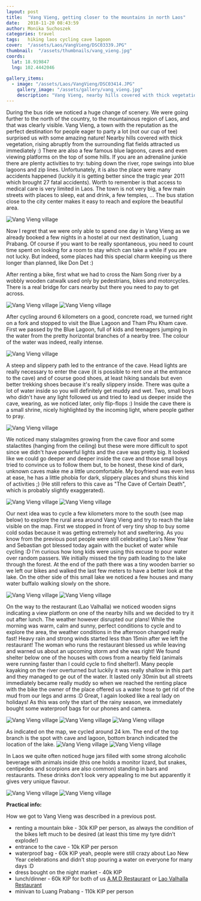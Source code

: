 ```yaml
---
layout: post
title:  "Vang Vieng, getting closer to the mountains in north Laos"
date:   2018-11-20 08:43:59
author: Monika Suchoszek
categories: travel
tags:	hiking laos cycling cave lagoon 
cover:  "/assets/Laos/VangVieng/DSC03339.JPG"
thumbnail:  "/assets/thumbnails/vang_vieng.jpg"
coords:
  lat: 18.919847
  lng: 102.4442046
  
gallery_items:
  - image: "/assets/Laos/VangVieng/DSC03414.JPG"
    gallery_image: "/assets/gallery/vang_vieng.jpg"
    description: "Vang Vieng, nearby hills covered with thick vegetation, rising abruptly from the surrounding flat fields."
---
```


During the bus ride we noticed a huge change of scenery. We were going further to the north of the country, to the mountainous region of Laos, and that was clearly visible. Vang Vieng, a town with the 
reputation as the perfect destination for people eager to party a lot (not our cup of tee) surprised us with some amazing nature! Nearby hills covered with thick vegetation, rising
abruptly from the surrounding flat fields attracted us immediately :) There are also a few famous blue lagoons, caves and even viewing platforms on the top of some hills.
If you are an adrenaline junkie there are plenty activities to try: tubing down the river, rope swings into blue lagoons and zip lines. Unfortunately, it is also the place were many 
accidents happened (luckily it is getting better since the tragic year 2011 which brought 27 fatal accidents). Worth to remember is that access to medical care is very limited in Laos.
The town is not very big, a few main streets with places to sleep, eat and drink, a few temples, ... The bus station close to the city center makes it easy to reach and explore the beautiful area.

<img src="/assets/Laos/VangVieng/DSC03419.JPG" alt="Vang Vieng village" />

Now I regret that we were only able to spend one day in Vang Vieng as we already booked a few nights in a hostel at our next destination, Luang Prabang. Of course if you want to be really 
spontaneous, you need to count time spent on looking for a room to stay which can take a while if you are not lucky. But indeed, some places had this special charm keeping us
there longer than planned, like Don Det :)
  
After renting a bike, first what we had to cross the Nam Song river by a wobbly wooden catwalk
used only by pedestrians, bikes and motorcycles. There is a real bridge for cars nearby but there you need to pay to get across.

<img src="/assets/Laos/VangVieng/DSC03341.JPG" alt="Vang Vieng village" />
<img src="/assets/Laos/VangVieng/DSC03343.JPG" alt="Vang Vieng village" />

After cycling around 6 kilometers on a good, concrete road, we turned right on a fork and stopped to visit the Blue Lagoon and Tham Phu Kham cave. First we
passed by the Blue Lagoon, full of kids and teenagers jumping in the water from the pretty horizontal branches of a nearby tree. The colour of the water was indeed,
really intense.

<img src="/assets/Laos/VangVieng/DSC03347.JPG" alt="Vang Vieng village" />

A steep and slippery path led to the entrance of the cave. Head lights are really necessary to enter the cave (it is possible to rent one at the entrance to the cave) 
and of course good shoes, at least hiking sandals but even better trekking shoes because it's really slippery inside. There was quite a lot of water inside so you will 
definitely get muddy and wet. Two, small boys who didn't have any light followed us and tried to lead us deeper inside 
the cave, wearing, as we noticed later, only flip-flops :) Inside the cave there is a small shrine, nicely highlighted by the incoming light, where people gather to pray.

<img src="/assets/Laos/VangVieng/DSC03379.JPG" alt="Vang Vieng village" />

We noticed many stalagmites growing from the cave floor and some stalactites (hanging from the ceiling) but these were more difficult to spot since we didn't have 
powerful lights and the cave was pretty big. It looked like we could go deeper and deeper inside the cave and those small boys tried to convince us to follow them but, to be 
honest, these kind of dark, unknown caves make me a little uncomfortable. My boyfriend was even less at ease, he has a little phobia for dark, slippery places and
shuns this kind of activities ;) (He still refers to this cave as "The Cave of Certain Death", which is probably slightly exaggerated).

<div class="row">
  <img src="/assets/Laos/VangVieng/IMG_20180416_113418085_LL.jpg" class="column-50" alt="Vang Vieng village" />
  <img src="/assets/Laos/VangVieng/IMG_20180416_113517978_LL.jpg" class="column-50" alt="Vang Vieng village" />
</div>

Our next idea was to cycle a few kilometers more to the south (see map below) to explore the rural area around Vang Vieng and try to reach the lake visible on the map. First we stopped 
in front of very tiny shop to buy some cold sodas because it was getting extremely hot and sweltering. As you know from the previous post people were still celebrating Lao's New Year
and Sebastian got blessed today again with the bucket of water while cycling :D I'm curious how long kids were using this excuse to pour water over random passers. We initially missed the 
tiny path leading to the lake through the forest. At the end of the path there was a tiny wooden barrier so we left our bikes and walked the last few meters to have a better look at the lake.
On the other side of this small lake we noticed a few houses and many water buffalo walking slowly on the shore.

<img src="/assets/Laos/VangVieng/DSC03384.JPG" alt="Vang Vieng village" />
<img src="/assets/Laos/VangVieng/DSC03387.JPG" alt="Vang Vieng village" />

On the way to the restaurant (Lao Valhalla) we noticed wooden signs indicating a view platform on one of the nearby hills and we decided to try it out after lunch.
The weather however disrupted our plans! While the morning was warm, calm and sunny, perfect conditions to cycle and to explore the area, the weather conditions in the afternoon changed really 
fast! Heavy rain and strong winds started less than 15min after we left the restaurant! The woman who runs the restaurant blessed us while leaving and warned us about an upcoming storm and she was right!
We found shelter below one of the houses with cows from a nearby field (animals were running faster than I could cycle to find shelter!). Many people kayaking on the river overturned but
luckily it was really shallow in this part and they managed to ge out of the water. It lasted only 30min but all streets immediately became really muddy so when we reached the renting place with the bike 
the owner of the place offered us a water hose to get rid of the mud from our legs and arms :D Great, I again looked like a real lady on holidays! As this was only the start of the
rainy season, we immediately bought some waterproof bags for our phones and camera.

<img src="/assets/Laos/VangVieng/DSC03400.JPG" alt="Vang Vieng village" />
<img src="/assets/Laos/VangVieng/DSC03411.JPG" alt="Vang Vieng village" />
<img src="/assets/Laos/VangVieng/DSC03414.JPG" alt="Vang Vieng village" />

As indicated on the map, we cycled around 24 km. The end of the top branch is the spot with cave and lagoon, bottom branch indicated the location of the lake.
<img src="/assets/Laos/VangVieng/Screenshot from 2019-01-24 13-38-47.png" alt="Vang Vieng village" />
<img src="/assets/Laos/VangVieng/IMG_20180416_103904370.jpg" alt="Vang Vieng village" />

In Laos we quite often noticed huge jars filled with some strong alcoholic beverage with animals inside (this one holds a monitor lizard, but snakes, centipedes and scorpions are also common) 
standing in bars and restaurants. These drinks don't look very appealing to me but apparently it gives very unique flavour.
<div class="row">
  <img src="/assets/Laos/VangVieng/IMG_20180417_091134218.jpg" class="column-50" alt="Vang Vieng village" />
  <img src="/assets/Laos/VangVieng/DSC03415.JPG" class="column-50" alt="Vang Vieng village" />
</div>



__Practical info:__

How we got to Vang Vieng was described in a previous post. 
  * renting a mountain bike - 30k KIP per person, as always the condition of the bikes left much to be desired (at least this time my tyre didn't explode!)
  * entrance to the cave - 10k KIP per person 
  * waterproof bag - 60k KIP yeah, people were still crazy about Lao New Year celebrations and didn't stop pouring a water on everyone for many days :D
  * dress bought on the night market - 40k KIP 
  * lunch/dinner - 60k KIP for both of us <a href="https://www.tripadvisor.com/Restaurant_Review-g612363-d2490847-Reviews-A_M_D_Restaurant-Vang_Vieng_Vientiane_Province.html">A.M.D Restaurant</a> or <a href="https://www.tripadvisor.com/Restaurant_Review-g612363-d9794459-Reviews-Lao_Valhalla_Restaurant-Vang_Vieng_Vientiane_Province.html">Lao Valhalla Restaurant</a> 
  * minivan to Luang Prabang - 110k KIP per person

